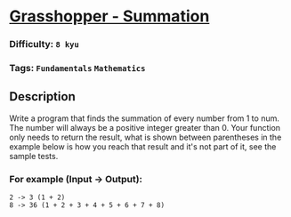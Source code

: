 # [Grasshopper - Summation](https://www.codewars.com/kata/55d24f55d7dd296eb9000030)

### Difficulty: `8 kyu`

### Tags: `Fundamentals` `Mathematics`

## Description

Write a program that finds the summation of every number from 1 to num. The number will always be a positive integer greater than 0. Your function only needs to return the result, what is shown between parentheses in the example below is how you reach that result and it's not part of it, see the sample tests.

### For example (Input -> Output):

```
2 -> 3 (1 + 2)
8 -> 36 (1 + 2 + 3 + 4 + 5 + 6 + 7 + 8)
```